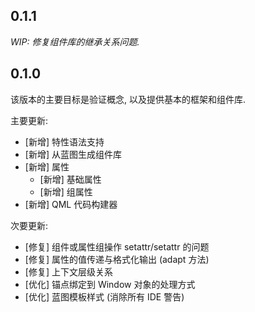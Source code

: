 ## 0.1.1

_WIP: 修复组件库的继承关系问题._

## 0.1.0

该版本的主要目标是验证概念, 以及提供基本的框架和组件库.

主要更新:

- [新增] 特性语法支持
- [新增] 从蓝图生成组件库
- [新增] 属性
  - [新增] 基础属性
  - [新增] 组属性
- [新增] QML 代码构建器

次要更新:

- [修复] 组件或属性组操作 setattr/setattr 的问题
- [修复] 属性的值传递与格式化输出 (adapt 方法)
- [修复] 上下文层级关系
- [优化] 锚点绑定到 Window 对象的处理方式
- [优化] 蓝图模板样式 (消除所有 IDE 警告)
